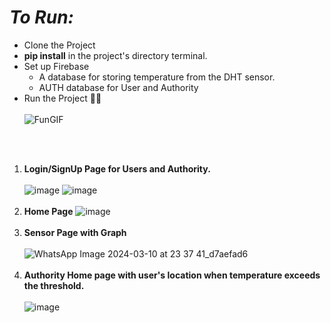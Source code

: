 # *To Run:* #
* Clone the Project
* **pip install** in the project's directory terminal.
* Set up Firebase
    * A database for storing temperature from the DHT sensor.
    * AUTH database for User and Authority
* Run the Project 🙂🥸
<br></br>
![FunGIF](https://github.com/DM1ShRa/MiniProjectVI/assets/107783346/211556d0-4ad5-4f50-b895-92a1717885c3)


<br></br>

1. **Login/SignUp Page for Users and Authority.**
<br></br>
![image](https://github.com/DM1ShRa/MiniProjectVI/assets/107783346/5ff9e09c-e924-42e5-a4d2-f965e3d5a920)
![image](https://github.com/DM1ShRa/MiniProjectVI/assets/107783346/8b75c60b-d671-4bde-b979-af3ec967bf9c)
<br></br>
2. **Home Page**
![image](https://github.com/DM1ShRa/MiniProjectVI/assets/107783346/3b6ca1e0-bb7a-4e61-9f7f-48c660c5cf4a)
<br></br>
3. **Sensor Page with Graph**
<br></br>
![WhatsApp Image 2024-03-10 at 23 37 41_d7aefad6](https://github.com/DM1ShRa/MiniProjectVI/assets/107783346/ff2a8281-397b-45ec-86a2-d3ad5a4c5a50)
<br></br>
4. **Authority Home page with user's location when temperature exceeds the threshold.**
<br></br>
![image](https://github.com/DM1ShRa/MiniProjectVI/assets/107783346/1f095bee-112d-4d4f-8877-e750d35bccf4)








